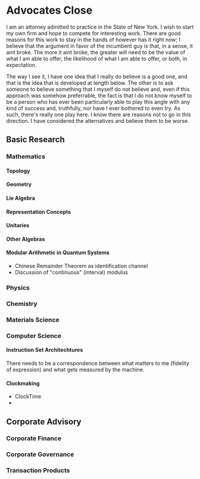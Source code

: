 # Advocates Close 

I am an attorney admitted to practice in the State of New York. I wish to start my own firm and hope to compete for interesting work. There are good reasons for this work to stay in the hands of however has it right now; I believe that the argument in favor of the incumbent guy is that, in a sense, it aint broke. The more it aint broke, the greater will need to be the value of what I am able to offer, the likelihood of what I am able to offer, or both, in expectation. 

The way I see it, I have one idea that I really do believe is a good one, and that is the idea that is developed at length below. The other is to ask someone to believe something that I myself do not believe and, even if this approach was somehow preferrable, the fact is that I do not know myself to be a person who has ever been particularly able to play this angle with any kind of success and, truthfully, nor have I ever bothered to even try. As such, there's really one play here. I know there are reasons not to go in this direction. I have considered the alternatives and believe them to be worse. 

 



## Basic Research

### Mathematics

#### Topology

#### Geometry 

#### Lie Algebra

#### Representation Concepts

#### Unitaries

#### Other Algebras


#### Modular Arithmetic in Quantum Systems 

- Chinese Remainder Theorem as identification channel
- Discussion of "continuous" (interval) modulus



### Physics

### Chemistry

### Materials Science

### Computer Science
#### Instruction Set Architechtures
 There needs to be a correspondence between what matters to me (fidelity of expression) and what gets measured by the machine. 
#### Clockmaking
- ClockTime 
- 

## Corporate Advisory


### Corporate Finance

### Corporate Governance

### Transaction Products

